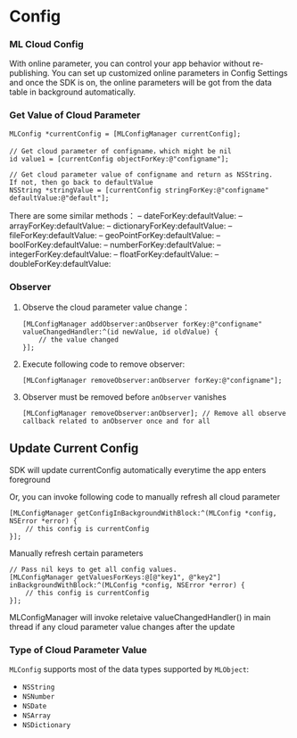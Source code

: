 # Config

### ML Cloud Config

With online parameter, you can control your app behavior without re-publishing. You can set up customized online parameters in Config Settings and once the SDK is on, the online parameters will be got from the data table in background automatically.

### Get Value of Cloud Parameter

```objective_c
MLConfig *currentConfig = [MLConfigManager currentConfig];

// Get cloud parameter of configname，which might be nil
id value1 = [currentConfig objectForKey:@"configname"];

// Get cloud parameter value of configname and return as NSString.
If not, then go back to defaultValue
NSString *stringValue = [currentConfig stringForKey:@"configname" defaultValue:@"default"];
```

 There are some similar methods：
– dateForKey:defaultValue:
– arrayForKey:defaultValue:
– dictionaryForKey:defaultValue:
– fileForKey:defaultValue:
– geoPointForKey:defaultValue:
– boolForKey:defaultValue:
– numberForKey:defaultValue:
– integerForKey:defaultValue:
– floatForKey:defaultValue:
– doubleForKey:defaultValue:
 
### Observer

1. Observe the cloud parameter value change：

    ```objective_c
    [MLConfigManager addObserver:anObserver forKey:@"configname" valueChangedHandler:^(id newValue, id oldValue) {
        // the value changed
    }];
    ```

2. Execute following code to remove observer:

    ```objective_c
    [MLConfigManager removeObserver:anObserver forKey:@"configname"];
    ```

3. Observer must be removed before `anObserver` vanishes

    ```objective_c
    [MLConfigManager removeObserver:anObserver]; // Remove all observe callback related to anObserver once and for all
    ```

## Update Current Config

SDK will update currentConfig automatically everytime the app enters foreground

Or, you can invoke following code to manually refresh all cloud parameter

```objective_c
[MLConfigManager getConfigInBackgroundWithBlock:^(MLConfig *config, NSError *error) {
    // this config is currentConfig
}];
```

Manually refresh certain parameters

```objective_c
// Pass nil keys to get all config values.
[MLConfigManager getValuesForKeys:@[@"key1", @"key2"] inBackgroundWithBlock:^(MLConfig *config, NSError *error) {
    // this config is currentConfig
}];
```

MLConfigManager will invoke reletaive valueChangedHandler() in main thread if any cloud parameter value changes after the update

### Type of Cloud Parameter Value

`MLConfig` supports most of the data types supported by `MLObject`:

- `NSString`
- `NSNumber`
- `NSDate`
- `NSArray`
- `NSDictionary`
